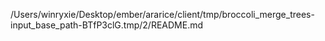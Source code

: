 /Users/winryxie/Desktop/ember/ararice/client/tmp/broccoli_merge_trees-input_base_path-BTfP3clG.tmp/2/README.md